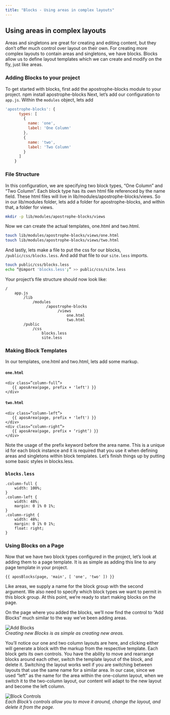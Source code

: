 ```yaml
---
title: "Blocks - Using areas in complex layouts"
---
```



## Using areas in complex layouts
Areas and singletons are great for creating and editing content, but they don’t offer much control over layout on their own.  For creating more complex layouts to contain areas and singletons, we have blocks.  Blocks allow us to define layout templates which we can create and modify on the fly, just like areas.

### Adding Blocks to your project
To get started with blocks, first add the apostrophe-blocks module to your project.
npm install apostrophe-blocks
Next, let’s add our configuration to `app.js`.  Within the `modules` object, lets add
```javascript
'apostrophe-blocks': {
      types: [
        {
          name: 'one',
          label: 'One Column'
        },
        {
          name: 'two',
          label: 'Two Column'
        }
      ]
    }
```
### File Structure
In this configuration, we are specifying two block types, “One Column” and “Two Column”.  Each block type has its own html file referenced by the name field.  These html files will live in 
lib/modules/apostrophe-blocks/views.  So in our lib/modules folder, lets add a folder for apostrophe-blocks, and within that, a folder for views. 
```bash
mkdir -p lib/modules/apostrophe-blocks/views
```
Now we can create the actual templates, one.html and two.html. 
```bash
touch lib/modules/apostrophe-blocks/views/one.html
touch lib/modules/apostrophe-blocks/views/two.html
```
And lastly, lets make a file to put the css for our blocks, `/public/css/blocks.less`. And add that file to our `site.less` imports.  
```bash
touch public/css/blocks.less
echo “@import 'blocks.less';” >> public/css/site.less
```

Your project’s file structure should now look like:
```
/
    app.js
        /lib
            /modules
                  /apostrophe-blocks
                       /views
                           one.html
                           two.html
        /public
            /css
                blocks.less
                site.less
```



### Making Block Templates
In our templates, one.html and two.html, lets add some markup.

#### `one.html`  
```twig
<div class=”column-full”>
   {{ aposArea(page, prefix + 'left') }}
</div>
```

#### `two.html`  
```twig            
<div class=”column-left”>
   {{ aposArea(page, prefix + 'left') }}
</div>
<div class=”column-right”>
   {{ aposArea(page, prefix + ‘right’) }}
</div>
```

Note the usage of the prefix keyword before the area name.  This is a unique id for each block instance and it is required that you use it when defining areas and singletons within block templates.  Let’s finish things up by putting some basic styles in blocks.less.


### `blocks.less` 
```less
.column-full {
    width: 100%;
}
.column-left {
    width: 48%;
    margin: 0 1% 0 1%;
}
.column-right {
    width: 48%;
    margin: 0 1% 0 1%;
    float: right;
}
```

### Using Blocks on a Page
Now that we have two block types configured in the project, let’s look at adding them to a page template.  It is as simple as adding this line to any page template in your project.
```twig
{{ aposBlocks(page, 'main', [ 'one', 'two' ]) }}
```
Like areas, we supply a name for the block group with the second argument.  We also need to specify which block types we want to permit in this block group.  At this point, we’re ready to start making blocks on the page.  

On the page where you added the blocks, we’ll now find the control to “Add Blocks” much similar to the way we’ve been adding areas.

![Add Blocks](../../images/tutorials/developer/Blocks_add.png)<br>
*Creating new Blocks is as simple as creating new areas.*

You’ll notice our one and two column layouts are here, and clicking either will generate a block with the markup from the respective template.  Each block gets its own controls.  You have the ability to move and rearrange blocks around each other, switch the template layout of the block, and delete it.  Switching the layout works well if you are switching between layouts that use the same name for a similar area.  In our case, since we used “left” as the name for the area within the one-column layout, when we switch it to the two-column layout, our content will adapt to the new layout and become the left column.

![Block Controls](../../images/tutorials/developer/Blocks_controls.png)<br>
*Each Block’s controls allow you to move it around, change the layout, and delete it from the page.*





